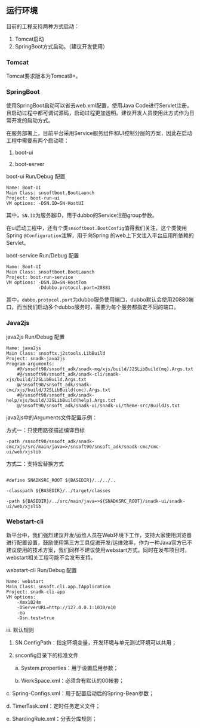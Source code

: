## 运行环境

目前的工程支持两种方式启动：

1. Tomcat启动
2. SpringBoot方式启动。（建议开发使用）

### Tomcat

Tomcat要求版本为Tomcat8+。

### SpringBoot

使用SpringBoot启动可以省去web.xml配置，使用Java Code进行Servlet注册。且启动过程中都可调试源码，启动过程更加透明。建议开发人员使用此方式作为日常开发的启动方式。

在服务部署上，目前平台采用Service服务组件和UI控制分层的方案，因此在启动工程中需要有两个启动项：

1. boot-ui

2. boot-server

boot-ui Run/Debug 配置

```
Name: Boot-UI
Main Class: snsoftboot.BootLaunch
Project: boot-run-ui
VM options: -DSN.ID=SN-HostUI
```

其中，`SN.ID`为服务器ID，用于dubbo的Service注册group参数。

在ui启动工程中，还有个类`snsoftboot.BootConfig`值得我们关注，这个类使用Spring `@Configuration`注解，用于向Spring 的web上下文注入平台应用所依赖的Servlet。

boot-service Run/Debug 配置

```
Name: Boot-UI
Main Class: snsoftboot.BootLaunch
Project: boot-run-service
VM options: -DSN.ID=SN-HostTom
            -Ddubbo.protocol.port=20881
```

其中，`dubbo.protocol.port`为dubbo服务使用端口，dubbo默认会使用20880端口，而当我们启动多个dubbo服务时，需要为每个服务都指定不同的端口。

### Java2js

java2js Run/Debug 配置

```
Name: java2js
Main Class: snsoftx.j2stools.LibBuild
Project: snadk-java2js
Program arguments:
    #@/snsoft90/snsoft_adk/snadk-mq/xjs/build/J2SLibBuild(mq).Args.txt
    #@/snsoft90/snsoft_adk/snadk-cli/snadk-xjs/build/J2SLibBuild.Args.txt
    @/snsoft90/snsoft_adk/snadk-cmc/xjs/build/J2SLibBuild(cmc).Args.txt
    #@/snsoft90/snsoft_adk/snadk-help/xjs/build/J2SLibBuild(help).Args.txt
    @/snsoft90/snsoft_adk/snadk-ui/snadk-ui/theme-src/BuildJs.txt
```

java2js中的Arguments文件配置示例：

方式一：只使用路径描述编译目标

```
-path /snsoft90/snsoft_adk/snadk-cmc/xjs/src/main/java=>/snsoft90/snsoft_adk/snadk-cmc/cmc-ui/web/xjslib
```

方式二：支持宏替换方式

```

#define SNADKSRC_ROOT ${BASEDIR}/../../..

-classpath ${BASEDIR}/../target/classes

-path ${BASEDIR}/../src/main/java=>${SNADKSRC_ROOT}/snadk-ui/snadk-ui/web/xjslib
```

### Webstart-cli

新平台中，我们强烈建议开发/运维人员在Web环境下工作，支持大家使用浏览器进行配置设置，鼓励使用第三方工具促进开发/运维效率，作为一种Java官方已不建议使用的技术方案，我们同样不建议使用webstart方式。同时在发布项目时，webstart相关工程可能不会发布支持。

webstart-cli Run/Debug 配置

```
Name: webstart
Main Class: snsoft.cli.app.TApplication
Project: snadk-cli-app
VM options: 
    -Xmx1024m
    -DServerURL=http://127.0.0.1:1010/n10
    -ea
    -Dsn.test=true
```

iii. 默认规则

1. SN.ConfigPath：指定环境变量，开发环境与单元测试环境可以共用；

2. snconfig目录下的标准文件

   a. System.properties：用于设置启用参数；

   b. WorkSpace.xml：必须含有默认的00帐套；

c. Spring-Configs.xml：用于配置启动后的Spring-Bean参数；

d. TimerTask.xml：定时任务定义文件；

e. ShardingRule.xml：分表分库规则；

